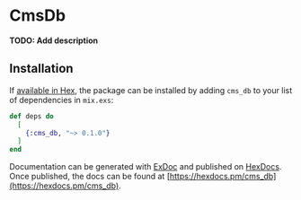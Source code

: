 # CmsDb

**TODO: Add description**

## Installation

If [available in Hex](https://hex.pm/docs/publish), the package can be installed
by adding `cms_db` to your list of dependencies in `mix.exs`:

```elixir
def deps do
  [
    {:cms_db, "~> 0.1.0"}
  ]
end
```

Documentation can be generated with [ExDoc](https://github.com/elixir-lang/ex_doc)
and published on [HexDocs](https://hexdocs.pm). Once published, the docs can
be found at [https://hexdocs.pm/cms_db](https://hexdocs.pm/cms_db).

